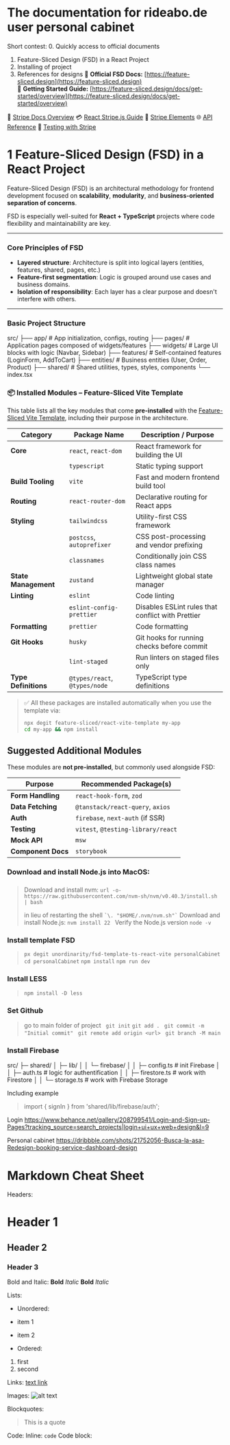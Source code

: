 # The documentation for rideabo.de user personal cabinet

Short contest:
0. Quickly access to official documents
1. Feature-Sliced Design (FSD) in a React Project
2. Installing of project
3. References for designs
🔗 **Official FSD Docs:** [https://feature-sliced.design](https://feature-sliced.design)  
📘 **Getting Started Guide:** [https://feature-sliced.design/docs/get-started/overview](https://feature-sliced.design/docs/get-started/overview)

🧠 [Stripe Docs Overview](https://stripe.com/docs)
💳 [React Stripe.js Guide](https://stripe.com/docs/stripe-js/react)
🧩 [Stripe Elements](https://stripe.com/docs/stripe-js#elements)
🌐 [API Reference](https://stripe.com/docs/api)
🧪 [Testing with Stripe](https://stripe.com/docs/testing)

<!-- ======================================================== -->
<!-- ========================= Block 1 ====================== -->
<!-- ======================================================== -->

<!-- ==================== Block 1.1 ========================= -->


# 1 Feature-Sliced Design (FSD) in a React Project

Feature-Sliced Design (FSD) is an architectural methodology for frontend development focused on **scalability**, **modularity**, and **business-oriented separation of concerns**.

FSD is especially well-suited for **React + TypeScript** projects where code flexibility and maintainability are key.

---

### Core Principles of FSD

- **Layered structure**: Architecture is split into logical layers (entities, features, shared, pages, etc.)
- **Feature-first segmentation**: Logic is grouped around use cases and business domains.
- **Isolation of responsibility**: Each layer has a clear purpose and doesn't interfere with others.

---

### Basic Project Structure

src/
├── app/ # App initialization, configs, routing
├── pages/ # Application pages composed of widgets/features
├── widgets/ # Large UI blocks with logic (Navbar, Sidebar)
├── features/ # Self-contained features (LoginForm, AddToCart)
├── entities/ # Business entities (User, Order, Product)
├── shared/ # Shared utilities, types, styles, components
└── index.tsx


### 📦 Installed Modules – Feature-Sliced Vite Template

This table lists all the key modules that come **pre-installed** with the [Feature-Sliced Vite Template](https://github.com/feature-sliced/react-vite-template), including their purpose in the architecture.

| Category            | Package Name                 | Description / Purpose                                                  |
|---------------------|------------------------------|------------------------------------------------------------------------|
| **Core**            | `react`, `react-dom`         | React framework for building the UI                                   |
|                     | `typescript`                 | Static typing support                                                  |
| **Build Tooling**   | `vite`                       | Fast and modern frontend build tool                                   |
| **Routing**         | `react-router-dom`           | Declarative routing for React apps                                    |
| **Styling**         | `tailwindcss`                | Utility-first CSS framework                                            |
|                     | `postcss`, `autoprefixer`    | CSS post-processing and vendor prefixing                              |
|                     | `classnames`                 | Conditionally join CSS class names                                    |
| **State Management**| `zustand`                    | Lightweight global state manager                                      |
| **Linting**         | `eslint`                     | Code linting                                                           |
|                     | `eslint-config-prettier`     | Disables ESLint rules that conflict with Prettier                     |
| **Formatting**      | `prettier`                   | Code formatting                                                        |
| **Git Hooks**       | `husky`                      | Git hooks for running checks before commit                            |
|                     | `lint-staged`                | Run linters on staged files only                                      |
| **Type Definitions**| `@types/react`, `@types/node`| TypeScript type definitions                                            |

> ✅ All these packages are installed automatically when you use the template via:
> 
> ```bash
> npx degit feature-sliced/react-vite-template my-app
> cd my-app && npm install
> ```

## Suggested Additional Modules

These modules are **not pre-installed**, but commonly used alongside FSD:

| Purpose              | Recommended Package(s)          |
|----------------------|---------------------------------|
| **Form Handling**    | `react-hook-form`, `zod`        |
| **Data Fetching**    | `@tanstack/react-query`, `axios`|
| **Auth**             | `firebase`, `next-auth` (if SSR)|
| **Testing**          | `vitest`, `@testing-library/react` |
| **Mock API**         | `msw`                           |
| **Component Docs**   | `storybook`                     |








<!-- ======================================================== -->
<!-- ========================= Block 2 ====================== -->
<!-- ======================================================== -->



### Download and install Node.js into MacOS:
### 
> Download and install nvm: 
> ```url -o- https://raw.githubusercontent.com/nvm-sh/nvm/v0.40.3/install.sh | bash```
> 
> in lieu of restarting the shell
> ``` `\. "$HOME/.nvm/nvm.sh"` ```
> Download and install Node.js:
> ```nvm install 22 ```
> Verify the Node.js version
> ``` node -v ```

### Install template  FSD

> ```px degit unordinarity/fsd-template-ts-react-vite personalCabinet```
> ```cd personalCabinet```
> ```npm install```
> ```npm run dev```

### Install LESS
> ```npm install -D less ```

### Set Github
> go to main folder of project
> ``` git init```
> ``` git add . ```
> ``` git commit -m "Initial commit"```
> ``` git remote add origin <url>```
> ``` git branch -M main```
> ``` ```
> ``` ```



### Install Firebase
src/
 ├─ shared/
 │   ├─ lib/
 │   │   └─ firebase/
 │   │       ├─ config.ts        # init Firebase
 │   │       ├─ auth.ts          # logic for authentification
 │   │       ├─ firestore.ts     # work with Firestore
 │   │       └─ storage.ts       # work with Firebase Storage

Including example 
> import { signIn } from 'shared/lib/firebase/auth';




<!-- ======================================================== -->
<!-- ========================= Block 3 ====================== -->
<!-- ======================================================== -->
Login
https://www.behance.net/gallery/208799541/Login-and-Sign-up-Pages?tracking_source=search_projects|login+ui+ux+web+design&l=9

Personal cabinet
https://dribbble.com/shots/21752056-Busca-la-asa-Redesign-booking-service-dashboard-design

# Markdown Cheat Sheet

Headers:
# Header 1
## Header 2
### Header 3

Bold and Italic:
**Bold**
*Italic*
__Bold__
_Italic_

Lists:
- Unordered:
- item 1
- item 2

- Ordered:
1. first
2. second

Links:
[text link](https://example.com)

Images:
![alt text](https://example.com/image.jpg)

Blockquotes:
> This is a quote

Code:
Inline: `code`
Code block:

